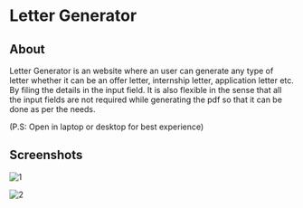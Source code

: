 # Letter Generator


## About
Letter Generator is an website where an user can generate any type of letter whether it can be an offer letter, internship letter, application letter etc. By filing the details in the input field. It is also flexible in the sense that all the input fields are not required while generating the pdf so that it can be done as per the needs.

(P.S: Open in laptop or desktop for best experience)

## Screenshots
![1](https://user-images.githubusercontent.com/68656122/150932098-a6685ff0-21d5-411f-a2f9-ad074c91dc31.png)

![2](https://user-images.githubusercontent.com/68656122/151293687-5b70fda6-7b5f-4dd4-9eec-f375c68f7c3e.png)
